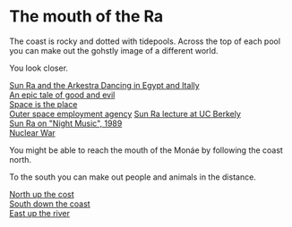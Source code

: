 # The mouth of the Ra

The coast is rocky and dotted with tidepools. Across the top of each pool you can make out the gohstly image of a different world.

You look closer.  

[Sun Ra and the Arkestra Dancing in Egypt and Itally](https://www.youtube.com/watch?v=5azChH6Z7QA)   
[An epic tale of good and evil](https://www.youtube.com/watch?v=7iAQCPmpSUI)  
[Space is the place](https://www.youtube.com/watch?v=ZoNBMIbMDD0)  
[Outer space employment agency](https://www.youtube.com/watch?v=iDwn0lsxDGg) 
[Sun Ra lecture at UC Berkely](https://www.youtube.com/watch?v=Cfy2BpbkGe8&t=11s)  
[Sun Ra on "Night Music", 1989](https://www.youtube.com/watch?v=rmqe_v11q3U)  
[Nuclear War](https://www.youtube.com/watch?v=xz3o__1uAFo)
 
You might be able to reach the mouth of the Monáe by following the coast north.  

To the south you can make out people and animals in the distance.    

[North up the cost](monaeSouth.html)  
[South down the coast](caravan.html)  
[East up the river](forkWest.html)  
